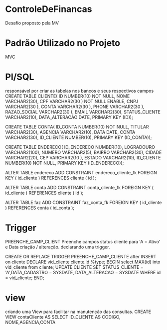 # ControleDeFinancas
Desafio proposto pela MV
# Padrão Utilizado no Projeto
MVC
# Pl/SQL
responsável por criar as tabelas nos bancos e seus respectivos campos
CREATE TABLE CLIENTE( 
    ID NUMBER(10) NOT NULL, 
	NOME VARCHAR2(30), 
	CPF VARCHAR2(30 ) NOT NULL ENABLE, 
	CNPJ VARCHAR2(30 ), 
	CONTA VARCHAR2(30 ), 
	PHONE VARCHAR2(30 ), 
	RAZAO_SOCIAL VARCHAR2(30 ), 
	EMAIL VARCHAR2(30), 
	STATUS_CLIENTE VARCHAR2(10), 
	DATA_ALTERACAO DATE, 
	 PRIMARY KEY (ID));
     
   CREATE TABLE CONTA( 
  	ID_CONTA NUMBER(10) NOT NULL, 
	 TITULAR VARCHAR2(30), 
	 AGENCIA VARCHAR2(10), 
	 DATA DATE, 
	 CONTA VARCHAR2(30), 
	 ID_CLIENTE NUMBER(10), 
	 PRIMARY KEY (ID_CONTA));
     
     
   CREATE TABLE ENDERECO( 
   	ID_ENDERECO NUMBER(10), 
	LOGRADOURO VARCHAR2(100), 
	NUMERO VARCHAR2(5), 
	BAIRRO VARCHAR2(30), 
	CIDADE VARCHAR2(20), 
	CEP VARCHAR2(10 ), 
	ESTADO VARCHAR2(10), 
	ID_CLIENTE NUMBER(10) NOT NULL, 
	 PRIMARY KEY (ID_ENDERECO));
     
     
     
   ALTER TABLE endereco
    ADD CONSTRAINT endereco_cliente_fk FOREIGN KEY ( id_cliente )
        REFERENCES cliente ( id ); 
        
        
   ALTER TABLE conta
    ADD CONSTRAINT conta_cliente_fk FOREIGN KEY ( id_cliente )
        REFERENCES cliente ( id );
        
   ALTER TABLE faz
    ADD CONSTRAINT faz_conta_fk FOREIGN KEY ( id_cliente )
        REFERENCES conta ( id_conta );






# Trigger 
 PREENCHE_CAMP_CLIENT
  Preenche campos status cliente para 'A = Ativo' e Data criação / alteração.
  declarando uma trigger.
     
 CREATE OR REPLACE TRIGGER PREENCHE_CAMP_CLIENTE 
after INSERT on cliente
DECLARE
    vid_cliente cliente.id %type;
BEGIN
    select MAX(id) into vid_cliente from cliente;
    UPDATE CLIENTE SET STATUS_CLIENTE = 'A',DATA_CADASTRO = SYSDATE, DATA_ALTERACAO = SYSDATE WHERE id = vid_cliente;
END;

# view
criando uma View para facilitar na manutenção das consultas.
CREATE VIEW contaCliente AS
SELECT ID_CLIENTE AS CODIGO,
NOME,AGENCIA,CONTA 
  
 
